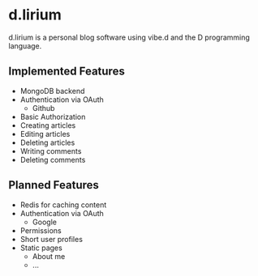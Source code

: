 d.lirium
========

d.lirium is a personal blog software using vibe.d and the D programming language.

## Implemented Features

*   MongoDB backend
*   Authentication via OAuth
    *   Github
*   Basic Authorization
*   Creating articles
*   Editing articles
*   Deleting articles
*   Writing comments
*   Deleting comments

## Planned Features

*   Redis for caching content
*   Authentication via OAuth
    *   Google
*   Permissions
*   Short user profiles
*   Static pages
    *   About me
    *   ...
